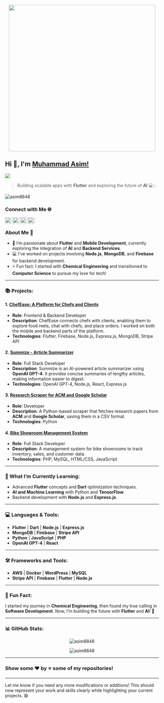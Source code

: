 <p align="center">
    <img src="TopRameez.png" width="480px"/>    
</p>

## Hi 👋, I'm [Muhammad Asim!](http://www.muhammadasim.ml/)

<!-- Headline -->
<img src="https://readme-typing-svg.herokuapp.com?font=Algerians&color=FF3A61&width=500&lines=I+am+a+Flutter+Developer+and+Backend+Enthusiast....">
    
> Building scalable apps with **Flutter** and exploring the future of **AI** 💻💡

<!-- Profile views counter API -->
<img src="https://komarev.com/ghpvc/?username=asim8848&label=Profile%20views&color=0e75b6&style=flat" alt="asim8848" />

<!-- Social Links -->
### Connect with Me 🌐
<a href="https://linkedin.com/in/muhammad-asim">
  <img align="left" alt="Muhammad Asim's LinkedIn" width="22px" src="https://cdn.jsdelivr.net/npm/simple-icons@v3/icons/linkedin.svg" />
</a>
<a href="https://github.com/asim8848">
  <img align="left" alt="Muhammad Asim's GitHub" width="22px" src="https://cdn.jsdelivr.net/npm/simple-icons@v3/icons/github.svg" />
</a>
<a href="https://twitter.com/asim8848">
  <img align="left" alt="Muhammad Asim's Twitter" width="22px" src="https://cdn.jsdelivr.net/npm/simple-icons@v3/icons/twitter.svg" />
</a>
<a href="https://www.instagram.com/asimkhanalizai/">
  <img align="left" alt="Muhammad Asim's Instagram" width="22px" src="https://cdn.jsdelivr.net/npm/simple-icons@v3/icons/instagram.svg" />
</a>

<br/>

### About Me 🚀
- 🌱 I’m passionate about **Flutter** and **Mobile Development**, currently exploring the integration of **AI** and **Backend Services**.
- 💻 I’ve worked on projects involving **Node.js**, **MongoDB**, and **Firebase** for backend development.
- ⚡ Fun fact: I started with **Chemical Engineering** and transitioned to **Computer Science** to pursue my love for tech!

---

### 📚 Projects:

#### **1. [ChefEase: A Platform for Chefs and Clients](https://github.com/asim8848/Chef-Ease)**
   - **Role**: Frontend & Backend Developer
   - **Description**: ChefEase connects chefs with clients, enabling them to explore food reels, chat with chefs, and place orders. I worked on both the mobile and backend parts of the platform.
   - **Technologies**: Flutter, Firebase, Node.js, Express.js, MongoDB, Stripe API

#### **2. [Summize - Article Summarizer](https://github.com/asim8848/AI-Summarizer)**
   - **Role**: Full Stack Developer
   - **Description**: Summize is an AI-powered article summarizer using **OpenAI GPT-4**. It provides concise summaries of lengthy articles, making information easier to digest.
   - **Technologies**: OpenAI GPT-4, Node.js, React, Express.js

#### **3. [Research Scraper for ACM and Google Scholar](https://github.com/asim8848/Research-Scrapper-for-ACM-GoogleScholar)**
   - **Role**: Developer
   - **Description**: A Python-based scraper that fetches research papers from **ACM** and **Google Scholar**, saving them in a CSV format.
   - **Technologies**: Python

#### **4. [Bike Showroom Management System](https://github.com/asim8848/Bike-Showroom-Management-System)**
   - **Role**: Full Stack Developer
   - **Description**: A management system for bike showrooms to track inventory, sales, and customer data.
   - **Technologies**: PHP, MySQL, HTML/CSS, JavaScript

---

### 🌱 What I’m Currently Learning:
- Advanced **Flutter** concepts and **Dart** optimization techniques.
- **AI and Machine Learning** with Python and **TensorFlow**.
- Backend development with **Node.js** and **Express.js**.

---

### 💻 Languages & Tools:

- **Flutter** | **Dart** | **Node.js** | **Express.js**
- **MongoDB** | **Firebase** | **Stripe API**
- **Python** | **JavaScript** | **PHP**
- **OpenAI GPT-4** | **React**

---

### 🛠️ Frameworks and Tools:

- **AWS** | **Docker** | **WordPress** | **MySQL**
- **Stripe API** | **Firebase** | **Flutter** | **Node.js**

---

### 🧠 Fun Fact:
I started my journey in **Chemical Engineering**, then found my true calling in **Software Development**. Now, I’m building the future with **Flutter** and **AI**! 🚀

---

### 📊 GitHub Stats:
<p align="center">
  <img src="https://github-readme-stats.vercel.app/api?username=asim8848&show_icons=true&locale=en" alt="asim8848" />
</p>

<p align="center">
  <img src="https://github-readme-streak-stats.herokuapp.com/?user=asim8848&" alt="asim8848" />
</p>

---

### Show some ❤️ by ⭐️ some of my repositories!

---

Let me know if you need any more modifications or additions! This should now represent your work and skills clearly while highlighting your current projects. 😄
